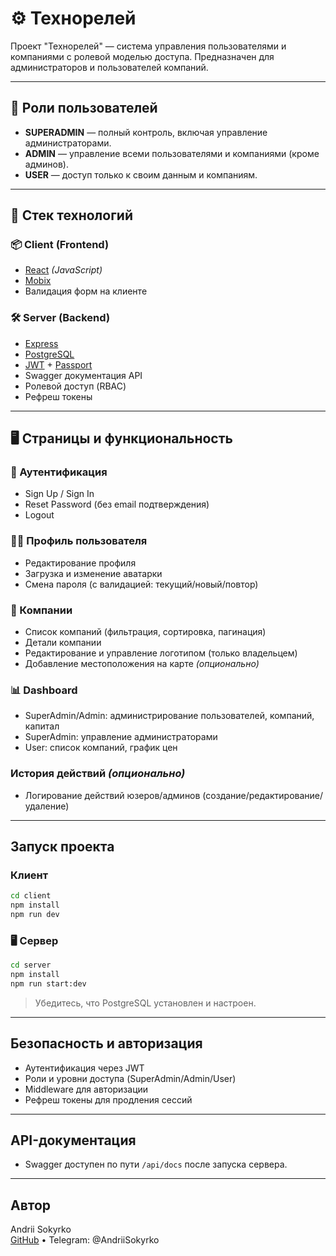 # ⚙️ Технорелей

Проект "Технорелей" —  система управления пользователями и компаниями с ролевой моделью доступа. 
Предназначен для администраторов и пользователей компаний.

---

## 📌 Роли пользователей

- **SUPERADMIN** — полный контроль, включая управление администраторами.
- **ADMIN** — управление всеми пользователями и компаниями (кроме админов).
- **USER** — доступ только к своим данным и компаниям.

---

## 🧩 Стек технологий

### 📦 Client (Frontend)
- [React](https://reactjs.org/) *(JavaScript)*
- [Mobix](https://mobx.js.org/)
- Валидация форм на клиенте

### 🛠 Server (Backend)
- [Express](https://expressjs.com/)
- [PostgreSQL](https://www.postgresql.org/)
- [JWT](https://jwt.io/) + [Passport](http://www.passportjs.org/)
- Swagger документация API
- Ролевой доступ (RBAC)
- Рефреш токены

---

## 🖥 Страницы и функциональность

### 🔐 Аутентификация
- Sign Up / Sign In
- Reset Password (без email подтверждения)
- Logout

### 🧑‍💻 Профиль пользователя
- Редактирование профиля
- Загрузка и изменение аватарки
- Смена пароля (с валидацией: текущий/новый/повтор)

### 🏢 Компании
- Список компаний (фильтрация, сортировка, пагинация)
- Детали компании
- Редактирование и управление логотипом (только владельцем)
- Добавление местоположения на карте *(опционально)*

### 📊 Dashboard
- SuperAdmin/Admin: администрирование пользователей, компаний, капитал
- SuperAdmin: управление администраторами
- User: список компаний, график цен

### История действий *(опционально)*
- Логирование действий юзеров/админов (создание/редактирование/удаление)

---

## Запуск проекта

### Клиент

```bash
cd client
npm install
npm run dev
```

### 🖥 Сервер

```bash
cd server
npm install
npm run start:dev
```

> Убедитесь, что PostgreSQL установлен и настроен.

---

## Безопасность и авторизация

- Аутентификация через JWT
- Роли и уровни доступа (SuperAdmin/Admin/User)
- Middleware для авторизации
- Рефреш токены для продления сессий

---

## API-документация

- Swagger доступен по пути `/api/docs` после запуска сервера.

---

## Автор

Andrii Sokyrko  
[GitHub](https://github.com/AndriiSokyrko/technorely.git) • Telegram: @AndriiSokyrko

 
